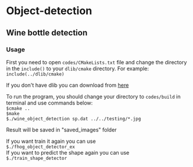 # Object-detection
## Wine bottle detection
### Usage
First you need to open `codes/CMakeLists.txt` file and change the directory in the `include()` to your `dlib/cmake` directory.  For example:  
`include(../dlib/cmake)`

If you don't have dlib you can download from [here](https://github.com/davisking/dlib)

To run the program, you should change your directory to `codes/build` in terminal and use commands below:  
`$cmake ..`   
`$make`    
`$./wine_object_detection sp.dat ../../testing/*.jpg`  

Result will be saved in "saved_images" folder

If you want train it again you can use  
`$./fhog_object_detector_ex`  
If you want to predict the shape again you can use  
`$./train_shape_detector`
